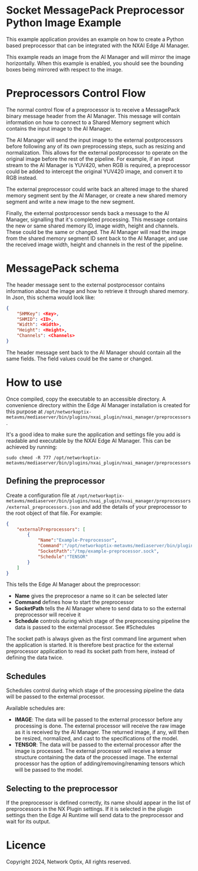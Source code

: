 Socket MessagePack Preprocessor Python Image Example
=========================

This example application provides an example on how to create a Python based preprocessor that can be integrated with the NXAI Edge AI Manager.

This example reads an image from the AI Manager and will mirror the image horizontally. When this example is enabled, you should see the bounding boxes being mirrored with respect to the image.

# Preprocessors Control Flow

The normal control flow of a preprocessor is to receive a MessagePack binary message header from the AI Manager. This message will contain information on how to connect to a Shared Memory segment which contains the input image to the AI Manager.

The AI Manager will send the input image to the external postprocessors before following any of its own preprocessing steps, such as resizing and normalization. This allows for the external postprocessor to operate on the original image before the rest of the pipeline. 
For example, if an input stream to the AI Manager is YUV420, when RGB is required, a preprocessor could be added to intercept the original YUV420 image, and convert it to RGB instead.

The external preprocessor could write back an altered image to the shared memory segment sent by the AI Manager, or create a new shared memory segment and write a new image to the new segment. 

Finally, the external postprocessor sends back a message to the AI Manager, signalling that it's completed processing. This message contains the new or same shared memory ID, image width, height and channels. These could be the same or changed. The AI Manager will read the image from the shared memory segment ID sent back to the AI Manager, and use the received image width, height and channels in the rest of the pipeline.

# MessagePack schema

The header message sent to the external postprocessor contains information about the image and how to retrieve it through shared memory. In Json, this schema would look like:

```json
{
    "SHMKey": <Key>,
    "SHMID": <ID>,
    "Width": <Width>,
    "Height": <Height>,
    "Channels": <Channels>
}
```

The header message sent back to the AI Manager should contain all the same fields. The field values could be the same or changed.

# How to use

Once compiled, copy the executable to an accessible directory. A convenience directory within the Edge AI Manager installation is created for this purpose at `/opt/networkoptix-metavms/mediaserver/bin/plugins/nxai_plugin/nxai_manager/preprocessors`.

It's a good idea to make sure the application and settings file you add is readable and executable by the NXAI Edge AI Manager. This can be achieved by running:

```
sudo chmod -R 777 /opt/networkoptix-metavms/mediaserver/bin/plugins/nxai_plugin/nxai_manager/preprocessors
```

## Defining the preprocessor

Create a configuration file at `/opt/networkoptix-metavms/mediaserver/bin/plugins/nxai_plugin/nxai_manager/preprocessors/external_preprocessors.json` and add the details of your preprocessor to the root object of that file. For example: 

``` json
{
    "externalPreprocessors": [
        {
            "Name":"Example-Preprocessor",
            "Command":"/opt/networkoptix-metavms/mediaserver/bin/plugins/nxai_plugin/nxai_manager/preprocessors/preprocessor-python-example",
            "SocketPath":"/tmp/example-preprocessor.sock",
            "Schedule":"TENSOR"
        }
    ]
}
```

This tells the Edge AI Manager about the preprocessor:
- **Name** gives the preprocesor a name so it can be selected later
- **Command** defines how to start the preprocessor
- **SocketPath** tells the AI Manager where to send data to so the external preprocessor will receive it
- **Schedule** controls during which stage of the preprocessing pipeline the data is passed to the external processor. See #Schedules

The socket path is always given as the first command line argument when the application is started. It is therefore best practice for the external preprocessor application to read its socket path from here, instead of defining the data twice.

## Schedules

Schedules control during which stage of the processing pipeline the data will be passed to the external processor.

Available schedules are:

- **IMAGE**: The data will be passed to the external processor before any processing is done. The external processor will receive the raw image as it is received by the AI Manager. 
The returned image, if any, will then be resized, normalized, and cast to the specifications of the model.
- **TENSOR**: The data will be passed to the external processor after the image is processed. The external processor will receive a tensor structure containing the data of the processed image. 
The external processor has the option of adding/removing/renaming tensors which will be passed to the model.


## Selecting to the preprocessor

If the preprocessor is defined correctly, its name should appear in the list of preprocessors in the NX Plugin settings. If it is selected in the plugin settings then the Edge AI Runtime will send data to the preprocessor and wait for its output.

# Licence

Copyright 2024, Network Optix, All rights reserved.